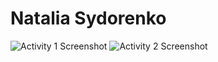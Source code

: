 # Natalia Sydorenko
![Activity 1 Screenshot](https://github.com/Krysemmalyn/ECE444-F2023-Assignment1/assets/99698023/870d8ffc-0398-487b-bc2c-f1120623ef2d)
![Activity 2 Screenshot](https://github.com/Krysemmalyn/ECE444-F2023-Assignment1/assets/99698023/b70100f0-75e8-4295-b721-f6353359d704)
